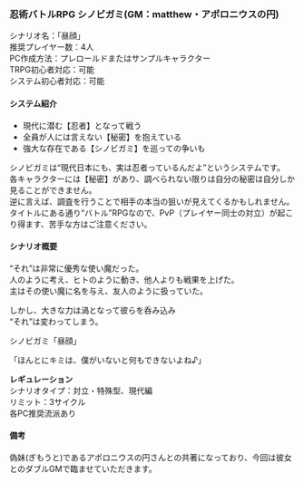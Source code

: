 ### 忍術バトルRPG シノビガミ(GM：matthew・アポロニウスの円)

シナリオ名：「昼顔」  
推奨プレイヤー数：4人  
PC作成方法：プレロールドまたはサンプルキャラクター  
TRPG初心者対応：可能  
システム初心者対応：可能

#### システム紹介

- 現代に潜む【忍者】となって戦う
- 全員が人には言えない【秘密】を抱えている
- 強大な存在である【シノビガミ】を巡っての争いも

シノビガミは“現代日本にも、実は忍者っているんだよ”というシステムです。  
各キャラクターには【秘密】があり、調べられない限りは自分の秘密は自分しか見ることができません。  
逆に言えば、調査を行うことで相手の本当の狙いが見えてくるかもしれません。  
タイトルにある通り“バトル”RPGなので、PvP（プレイヤー同士の対立）が起こり得ます、苦手な方はご注意ください。

#### シナリオ概要

“それ”は非常に優秀な使い魔だった。  
人のように考え、ヒトのように動き、他人よりも戦果を上げた。  
主はその使い魔に名を与え、友人のように扱っていた。  

しかし、大きな力は渦となって彼らを呑み込み  
“それ”は変わってしまう。  

シノビガミ「昼顔」  

「ほんとにキミは、僕がいないと何もできないよね♪」  

**レギュレーション**  
シナリオタイプ：対立・特殊型、現代編  
リミット：3サイクル  
各PC推奨流派あり  

#### 備考
偽妹(ぎもうと)であるアポロニウスの円さんとの共著になっており、今回は彼女とのダブルGMで臨ませていただきます。  
